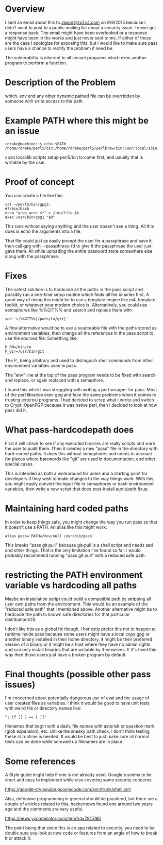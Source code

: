 # Overview
I sent an email about this to Jason@zx2c4.com on 9/9/2015 because I didn't
want to post to a public mailing list about a security issue.  I never got a
response back.  The email might have been overlooked or a response might have
been in the works and just never sent to me.  If either of those are the case
I apologize for exposing this, but I would like to make sure pass users have a
chance to rectify the problem if need be.

The vulnerability is inherent to all secure programs which exec another
program to perform a function.

# Description of the Problem

which, env and any other dynamic pathed file can be overridden by someone with write access to the path.

# Example PATH where this might be an issue

    rdrake@machine:~$ echo $PATH
    /home/rdrake/perl5/bin:/home/rdrake/perl5/perlbrew/bin:/usr/local/sbin:/usr/local/bin:/usr/sbin:/usr/bin:/sbin:/bin:/usr/games:/usr/local/games


cpan local:lib scripts setup perl5/bin to come first, and usually that is
writable by the user.

# Proof of concept

You can create a file like this:

    cat ~/perl5/bin/gpg2:
    #!/bin/bash
    echo "args were $*" > /tmp/file.$$
    exec /usr/bin/gpg2 "$@"

This runs without saying anything and the user doesn't see a thing.  All this
does is echo the arguments into a file.

That file could just as easily prompt the user for a passphrase and
save it, then call gpg with --passphrase-fd to give it the passphrase the user
just gave them. All while uploading the entire password store somewhere else
along with the passphrase.

# Fixes

The safest solution is to hardcode all the paths in the pass script and
possibly run a one-time setup routine which finds all the binaries first.  A
good way of doing this might be to use a template engine like m4,
template-toolkit, or whatever your modern choice is.  Alternatively, you could
use semaphores like %%GIT%% and search and replace them with

    sed 's|%%GIT%%|/path/to/git|'

A final alternative would be to use a sourceable file with the paths stored as
environment variables, then change all the references in the pass script to
use the sourced file.  Something like:

    P_RM=/bin/rm
    P_GIT=/usr/bin/git

The P\_ being arbitrary and used to distinguish shell commands from other
environment variables used in pass.

The "env" line at the top of the pass program needs to be fixed with search
and replace, or again replaced with a semaphore.

I found this while I was struggling with writing a perl wrapper for pass. Most
of the perl libraries exec gpg and face the same problems when it comes to
trusting external programs. I had decided to scrap what I wrote and switch to
Crypt::OpenPGP because it was native perl, then I decided to look at how pass
did it.

# What pass-hardcodepath does

First it will check to see if any executed binaries are really scripts and
warn the user to audit them.  Then it creates a new "pass" file in the
directory with hard-coded paths.  It does this without semaphores and needs to
account for places where barewords like "git" are used in documentation, and
other special cases.

This is intended as both a workaround for users and a starting point for
developers if they wish to make changes to the way things work.  With this,
you might easily convert the input file to semaphores or bash environment
variables, then write a new script that does post-install audit/path fixup.

# Maintaining hard coded paths

In order to keep things safe, you might change the way you run pass so that it
doesn't use a PATH.  An alias like this might work:

    alias pass='PATH=/dev/null /usr/bin/pass'

This breaks "pass git pull" because git-pull is a shell script and needs sed
and other things.  That is the only limitation I've found so far.  I would
probably recommend running "pass git pull" with a reduced safe path.

# restricting the PATH environment variable vs hardcoding all paths

Maybe an installation script could build a compatible path by stripping all
user own paths from the environment.  This would be an example of the "reduced
safe path" that I mentioned above.  Another alternative might be to hardcode
the path to known safe directories for that particular distribution/OS.

I don't like this as a global fix though, I honestly prefer this not to happen
at runtime inside pass because some users might have a local copy gpg or another
binary installed in their home directory, it might be their preferred version
of a binary or it might be a host where they have no admin rights and can only
install binaries that are writable by themselves.  If it's fixed this way then
those users just have a broken program by default.

# Final thoughts (possible other pass issues)

I'm concerned about potentially dangerous use of eval and the usage of user
created files as variables.  I think it would be good to have unit tests with
weird file or directory names like:

    "; if [[ 1 == 1 ]]"

filenames that begin with a dash, file names with asterisk or question mark
(glob expansion), etc.  Unlike the sneaky path check, I don't think testing
these at runtime is needed.  It would be best to just make sure all normal
tests can be done while screwed up filenames are in place.

# Some references

A Style guide might help if one is not already used.  Google's seems to be
short and easy to implement while also covering some security concerns.

https://google-styleguide.googlecode.com/svn/trunk/shell.xml

Also, defensive programming in general should be practiced, but there are a
couple of articles related to this.  hackernews found one around two years ago
and the comments are very useful.

https://news.ycombinator.com/item?id=7815190

The point being that since this is an app related to security, you need to be
double sure you look at new code or features from an angle of how to break it
or attack it.
